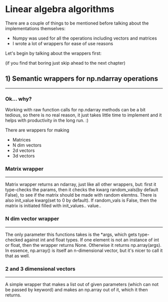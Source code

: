 # Linear algebra algorithms
There are a couple of things to be mentioned before talking about the implementations themselves:
- Numpy was used for all the operations including vectors and matrices
- I wrote a lot of wrappers for ease of use reasons

Let's begin by talking about the wrappers first:

(if you find that boring just skip ahead to the next chapter)

## 1) Semantic wrappers for np.ndarray operations
---
### Ok... why?
Working with raw function calls for np.ndarray methods can be a bit tedious,
so there is no real reason, it just takes little time to implement and it helps with productivity in the long run.
:)

There are wrappers for making
- Matrices
- N dim vectors
- 2d vectors
- 3d vectors

### Matrix wrapper
---
Matrix wrapper returns an ndarray, just like all other wrappers, but:
first it type-checks the params, then it checks the kwarg random_vals(by default False),
to see if the matrix should be made with random elemtns. There is also init_value kwarg(set to 0 by default).
If random_vals is False, then the matrix is initiated filled with init_values.. value..

### N dim vector wrapper
---
The only parameter this functions takes is the *args, which gets type-checked against int and float types. If one element is not 
an instance of int or float, then the wrapper returns None. Otherwise it returns np.array(args).
In essence, np.array() is itself an n-dimensional vector, but it's nicer to call it that as well.

### 2 and 3 dimensional vectors
---
A simple wrapper that makes a list out of given parameters (which can not be passed by keyword) and makes an 
np.array out of it, which it then returns. 